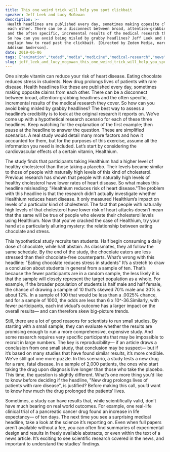 ```yaml
---
title: This one weird trick will help you spot clickbait
speaker: Jeff Leek and Lucy McGowan
description: >-
 Health headlines are published every day, sometimes making opposite claims from
 each other. There can be a disconnect between broad, attention-grabbing headlines
 and the often specific, incremental results of the medical research they cover.
 So how can you avoid being misled by grabby headlines? Jeff Leek and Lucy McGowan
 explain how to read past the clickbait. [Directed by Zedem Media, narrated by
 Addison Anderson].
date: 2019-06-06
tags: ["animation","teded","media","medicine","medical-research","news","health","journalism"]
slug: jeff_leek_and_lucy_mcgowan_this_one_weird_trick_will_help_you_spot_clickbait
---
```


One simple vitamin can reduce your risk of heart disease. Eating chocolate reduces stress
in students. New drug prolongs lives of patients with rare disease. Health headlines like
these are published every day, sometimes making opposite claims from each other. There
can be a disconnect between broad, attention-grabbing headlines and the often specific,
incremental results of the medical research they cover. So how can you avoid being 
misled by grabby headlines? The best way to assess a headline’s credibility is to look at
the original research it reports on. We’ve come up with a hypothetical research scenario
for each of these three headlines. Keep watching for the explanation of the first example;
then pause at the headline to answer the question. These are simplified scenarios. A real
study would detail many more factors and how it accounted for them, but for the purposes
of this exercise, assume all the information you need is included. Let’s start by
considering the cardiovascular effects of a certain vitamin, Healthium.

The study finds that participants taking Healthium had a higher level of healthy
cholesterol than those taking a placebo. Their levels became similar to those of people
with naturally high levels of this kind of cholesterol. Previous research has shown that
people with naturally high levels of healthy cholesterol have lower rates of heart
disease. So what makes this headline misleading: "Healthium reduces risk of heart
disease."The problem with this headline is that the research didn’t actually investigate
whether Healthium reduces heart disease. It only measured Healthium’s impact on levels of
a particular kind of cholesterol. The fact that people with naturally high levels of that
cholesterol have lower risk of heart attacks doesn’t mean that the same will be true of
people who elevate their cholesterol levels using Healthium. Now that you’ve cracked the 
case of Healthium, try your hand at a particularly alluring mystery: the relationship
between eating chocolate and stress.

This hypothetical study recruits ten students. Half begin consuming a daily dose of
chocolate, while half abstain. As classmates, they all follow the same schedule. By the
end of the study, the chocolate eaters are less stressed than their chocolate-free
counterparts. What’s wrong with this headline: "Eating chocolate reduces stress in
students" It’s a stretch to draw a conclusion about students in general from a sample of
ten. That’s because the fewer participants are in a random sample, the less likely it is
that the sample will closely represent the target population as a whole. For example, if
the broader population of students is half male and half female, the chance of drawing a
sample of 10 that’s skewed 70% male and 30% is about 12%. In a sample of 100 that would
be less than a .0025% chance, and for a sample of 1000, the odds are less than 6 x
10^-36.Similarly, with fewer participants, each individual’s outcome has a larger impact
on the overall results— and can therefore skew big-picture trends.

Still, there are a lot of good reasons for scientists to run small studies. By starting
with a small sample, they can evaluate whether the results are promising enough to run a
more comprehensive, expensive study. And some research requires very specific
participants that may be impossible to recruit in large numbers. The key is
reproducibility— if an article draws a conclusion from one small study, that conclusion
may be suspect— but if it’s based on many studies that have found similar results, it’s
more credible. We’ve still got one more puzzle. In this scenario, a study tests a new drug
for a rare, fatal disease. In a sample of 2,000 patients, the ones who start taking the
drug upon diagnosis live longer than those who take the placebo. This time, the question 
is slightly different. What’s one more thing you’d like to know before deciding if the
headline, "New drug prolongs lives of patients with rare disease", is justified? Before
making this call, you’d want to know how much the drug prolonged the patients’
lives.

Sometimes, a study can have results that, while scientifically valid, don’t have much
bearing on real world outcomes. For example, one real-life clinical trial of a pancreatic
cancer drug found an increase in life expectancy— of ten days. The next time you see a
surprising medical headline, take a look at the science it’s reporting on. Even when full
papers aren’t available without a fee, you can often find summaries of experimental
design and results in freely available abstracts, or even within the text of a news
article. It’s exciting to see scientific research covered in the news, and important to
understand the studies’ findings.

<!--
ad_duration=0
event="TED-Ed"
external_start_time=0
intro_duration=0
is_subtitle_required="False"
is_talk_featured="False"
language="en"
language_swap="False"
native_language="en"
number_of_related_talks=6
number_of_speakers=1
number_of_subtitled_videos=0
number_of_tags=8
number_of_talk_download_languages=21
number_of_talk_more_resources=0
number_of_talk_recommendations=0
number_of_talks_take_actions=0
post_ad_duration=0
published_timestamp="2019-06-06 19:21:38"
recording_date="2019-06-06"
speaker_is_published=0
speaker_name="Jeff Leek and Lucy McGowan"
talk_name="This one weird trick will help you spot clickbait"
talks_tags=["animation","teded","media","medicine","medical-research","news","health","journalism"]
url_photo_talk="https://s3.amazonaws.com/talkstar-photos/uploads/bf775020-635f-4f61-9627-2b93d82287f8/clickbait_textless.jpg"
url_webpage="https://www.ted.com/talks/jeff_leek_and_lucy_mcgowan_this_one_weird_trick_will_help_you_spot_clickbait"
video_type_name="TED-Ed Original"
-->